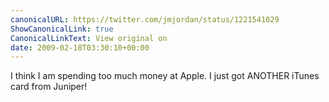 ```yaml
---
canonicalURL: https://twitter.com/jmjordan/status/1221541029
ShowCanonicalLink: true
CanonicalLinkText: View original on
date: 2009-02-18T03:30:10+00:00
---
```

I think I am spending too much money at Apple. I just got ANOTHER iTunes card from Juniper!
